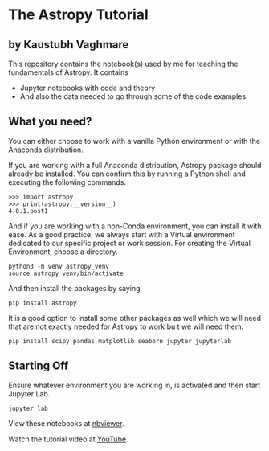 # The Astropy Tutorial
## by Kaustubh Vaghmare

This repository contains the notebook(s) used by me for teaching the fundamentals of Astropy. It contains

- Jupyter notebooks with code and theory
- And also the data needed to go through some of the code examples.

## What you need?

You can either choose to work with a vanilla Python environment or with the Anaconda distribution.

If you are working with a full Anaconda distribution, Astropy package should already be installed. You can confirm this by running a Python shell and executing the following commands.

    >>> import astropy
    >>> print(astropy.__version__)
    4.0.1.post1

And if you are working with a non-Conda environment, you can install it with ease. As a good practice, we always start with a Virtual environment dedicated to our specific project or work session. For creating the Virtual Environment, choose a directory.

    python3 -m venv astropy_venv
    source astropy_venv/bin/activate

And then install the packages by saying,

    pip install astropy

It is a good option to install some other packages as well which we will need that are not exactly needed for Astropy to work bu t we will need them.

    pip install scipy pandas matplotlib seaborn jupyter jupyterlab

## Starting Off

Ensure whatever environment you are working in, is activated and then start Jupyter Lab.

    jupyter lab

View these notebooks at [nbviewer](https://nbviewer.jupyter.org/github/Fengzi21/astropy-tutorial/tree/master/).   

Watch the tutorial video at [YouTube](https://www.youtube.com/watch?v=29KFI0_PgoE&t=35s).